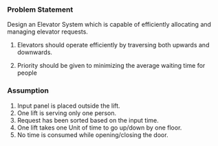 ### Problem Statement

Design an Elevator System which is capable of efficiently allocating and
managing elevator requests.

1) Elevators should operate efficiently by traversing both upwards and
downwards.

2) Priority should be given to minimizing the average waiting time for
people

### Assumption

1) Input panel is placed outside the lift.
2) One lift is serving only one person.
3) Request has been sorted based on the input time.
4) One lift takes one Unit of time to go up/down by one floor.
5) No time is consumed while opening/closing the door.
